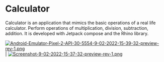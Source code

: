 # Calculator
Calculator is an application that mimics the basic operations of a real life calculator. Perform operations of multiplication, division, subtraction, addition. It is developed with Jetpack compose and the Rhino library.

[![Android-Emulator-Pixel-2-API-30-5554-9-02-2022-15-39-32-preview-rev-1.png](https://i.postimg.cc/9MYJrHwL/Android-Emulator-Pixel-2-API-30-5554-9-02-2022-15-39-32-preview-rev-1.png)](https://postimg.cc/47nzSM5c) | [![Screenshot-9-02-2022-15-37-32-preview-rev-1.png](https://i.postimg.cc/02wKfdcs/Screenshot-9-02-2022-15-37-32-preview-rev-1.png)](https://postimg.cc/tY9gR6KS)
